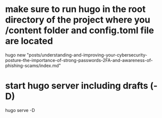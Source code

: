 # 

# make sure to run hugo in the root directory of the project where you /content folder and config.toml file are located

hugo new "posts/understanding-and-improving-your-cybersecurity-posture-the-importance-of-strong-passwords-2FA-and-awareness-of-phishing-scams/index.md"

# start hugo server including drafts (-D)

hugo serve -D

